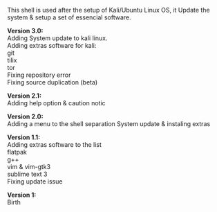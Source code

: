 This shell is used after the setup of Kali/Ubuntu Linux OS, it Update the system & setup a set of essencial software.

**Version 3.0:**<br>
Adding System update to kali linux.<br>
Adding extras software for kali:<br>
git<br>
tilix<br>
tor<br>
Fixing repository error<br>
Fixing source duplication (beta)

**Version 2.1:**<br>
Adding help option & caution notic

**Version 2.0:**<br>
Adding a menu to the shell separation System update & instaling extras

**Version 1.1:**<br>
Adding extras software to the list<br>
flatpak<br>
g++<br>
vim & vim-gtk3<br>
sublime text 3<br>
Fixing update issue

**Version 1:**<br>
Birth
